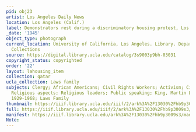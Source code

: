 ```yaml
---
pid: obj23
artist: Los Angeles Daily News
location: Los Angeles (Calif.)
label: Demonstrators rest during a discriminatory housing protest, Los Angeles, 1945
_date: '1945'
object_type: photograph
current_location: University of California, Los Angeles. Library. Department of Special
  Collections
source: https://digital.library.ucla.edu/catalog/3s9003p9bh-03031
copyright_status: copyrighted
order: '22'
layout: lahousing_item
collection: qatar
ucla_collection: Laws family
subjects: Clergy; African Americans; Civil Rights Workers; Activism; Civil rights;
  Religious aspects; Religious leaders; Public speaking; King, Martin Luther, Jr.,
  1929-1968; Laws Family
thumbnail: https://iiif.library.ucla.edu/iiif/2/ark%3A%2F13030%2Fhb9p3009s3/full/250,/0/default.jpg
full: https://iiif.library.ucla.edu/iiif/2/ark%3A%2F13030%2Fhb9p3009s3/full/full/0/default.jpg
manifest: https://iiif.library.ucla.edu/ark%3A%2F13030%2Fhb9p3009s3/manifest
Note: 
---
```

